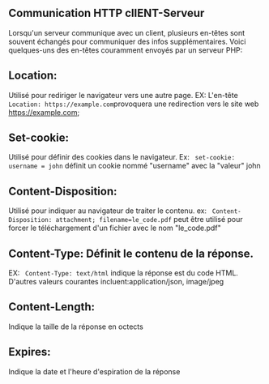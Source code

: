## Communication HTTP clIENT-Serveur

Lorsqu'un serveur communique avec un client, plusieurs en-têtes sont souvent échangés pour communiquer des infos supplémentaires. Voici quelques-uns des en-têtes couramment envoyés par un serveur PHP:

## Location: 
Utilisé pour rediriger le navigateur vers une autre page. EX: L'en-tête `Location: https://example.com`provoquera une redirection vers le site web https://example.com;
## Set-cookie: 
Utilisé pour définir des cookies dans le navigateur. Ex: ` set-cookie: username = john` définit un cookie nommé "username" avec la "valeur" john
## Content-Disposition: 
Utilisé pour indiquer au navigateur de traiter le contenu.
ex: ` Content-Disposition: attachment; filename=le_code.pdf` peut être utilisé pour forcer le téléchargement d'un fichier avec le nom "le_code.pdf"
## Content-Type: Définit le contenu de la réponse. 
EX: ` Content-Type: text/html` indique la réponse est du code HTML. D'autres valeurs courantes incluent:application/json, image/jpeg
## Content-Length: 
Indique la taille de la réponse en octects
## Expires: 
Indique la date et l'heure d'espiration de la réponse
 
